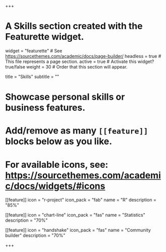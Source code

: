 +++
# A Skills section created with the Featurette widget.
widget = "featurette"  # See https://sourcethemes.com/academic/docs/page-builder/
headless = true  # This file represents a page section.
active = true  # Activate this widget? true/false
weight = 30  # Order that this section will appear.

title = "Skills"
subtitle = ""

# Showcase personal skills or business features.
# 
# Add/remove as many `[[feature]]` blocks below as you like.
# 
# For available icons, see: https://sourcethemes.com/academic/docs/widgets/#icons

[[feature]]
  icon = "r-project"
  icon_pack = "fab"
  name = "R"
  description = "85%"
  
[[feature]]
  icon = "chart-line"
  icon_pack = "fas"
  name = "Statistics"
  description = "70%"
  
[[feature]]
  icon = "handshake"
  icon_pack = "fas"
  name = "Community builder"
  description = "70%"

+++
